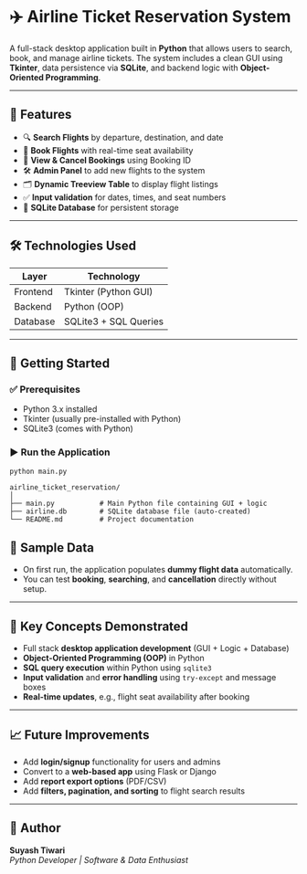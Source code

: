 # ✈️ Airline Ticket Reservation System

A full-stack desktop application built in **Python** that allows users to search, book, and manage airline tickets. The system includes a clean GUI using **Tkinter**, data persistence via **SQLite**, and backend logic with **Object-Oriented Programming**.

---

## 📌 Features

- 🔍 **Search Flights** by departure, destination, and date
- 🧾 **Book Flights** with real-time seat availability
- 📄 **View & Cancel Bookings** using Booking ID
- 🛠️ **Admin Panel** to add new flights to the system
- 🗂️ **Dynamic Treeview Table** to display flight listings
- ✅ **Input validation** for dates, times, and seat numbers
- 💾 **SQLite Database** for persistent storage

---

## 🛠️ Technologies Used

| Layer       | Technology         |
|-------------|--------------------|
| Frontend    | Tkinter (Python GUI) |
| Backend     | Python (OOP)        |
| Database    | SQLite3 + SQL Queries |

---

## 🚀 Getting Started

### ✅ Prerequisites

- Python 3.x installed
- Tkinter (usually pre-installed with Python)
- SQLite3 (comes with Python)

### ▶️ Run the Application

```bash
python main.py
```
```
airline_ticket_reservation/
│
├── main.py           # Main Python file containing GUI + logic
├── airline.db        # SQLite database file (auto-created)
└── README.md         # Project documentation
```
## 📄 Sample Data

- On first run, the application populates **dummy flight data** automatically.
- You can test **booking**, **searching**, and **cancellation** directly without setup.

---

## 🧠 Key Concepts Demonstrated

- Full stack **desktop application development** (GUI + Logic + Database)
- **Object-Oriented Programming (OOP)** in Python
- **SQL query execution** within Python using `sqlite3`
- **Input validation** and **error handling** using `try-except` and message boxes
- **Real-time updates**, e.g., flight seat availability after booking


---

## 📈 Future Improvements

- Add **login/signup** functionality for users and admins
- Convert to a **web-based app** using Flask or Django
- Add **report export options** (PDF/CSV)
- Add **filters, pagination, and sorting** to flight search results

---

## 👤 Author

**Suyash Tiwari**  
*Python Developer | Software & Data Enthusiast*  




